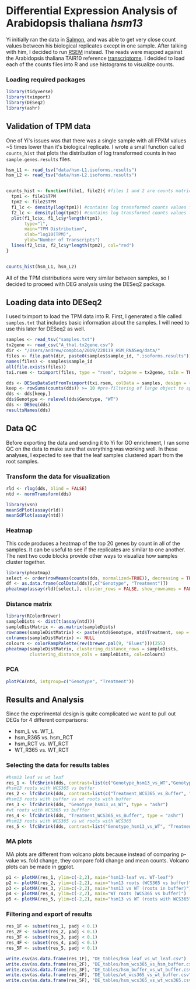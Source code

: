 Differential Expression Analysis of Arabidopsis thaliana *hsm13*
================

Yi initially ran the data in [Salmon](https://combine-lab.github.io/salmon/), and was able to get very close count values between his biological replicates except in one sample. After talking with him, I decided to run [RSEM](https://github.com/deweylab/RSEM) instead. The reads were mapped against the Arabidopsis thaliana TAIR10 reference [transcriptome](ftp://ftp.ensemblgenomes.org/pub/plants/release-42/fasta/arabidopsis_thaliana/). I decided to load each of the counts files into R and use histograms to visualize counts.

### Loading required packages

``` r
library(tidyverse)
library(tximport)
library(DESeq2)
library(ashr)
```

Validation of TPM data
----------------------

One of Yi's issues was that there was a single sample with all FPKM values ~5 times lower than it's biological replicate. I wrote a small function called `counts_hist` that plots the distribution of log transformed counts in two `sample.genes.results` files.

``` r
hsm_L1 <- read_tsv("data/hsm-L1.isoforms.results")
hsm_L2 <- read_tsv("data/hsm-L2.isoforms.results")


counts_hist <- function(file1, file2){ #files 1 and 2 are counts matrices that contain a column called "TPM"
  tpm1 <- file1$TPM
  tpm2 <- file2$TPM
  f1_lc <- density(log(tpm1)) #contains log transformed counts values for file1
  f2_lc <- density(log(tpm2)) #contains log transformed counts values for file2
  plot(f1_lc$x, f1_lc$y*length(tpm1),
       type="l",
       main="TPM Distribution",
       xlab="log10(TPM)",
       ylab="Number of Transcripts")
  lines(f2_lc$x, f2_lc$y*length(tpm2), col="red")
}


counts_hist(hsm_L1, hsm_L2)
```

All of the TPM distributions were very similar between samples, so I decided to proceed with DEG analysis using the DESeq2 package.

Loading data into DESeq2
------------------------

I used tximport to load the TPM data into R. First, I generated a file called `samples.txt` that includes basic information about the samples. I will need to use this later for DESeq2 as well.

``` r
samples <- read_tsv("samples.txt")
tx2gene <- read_csv("A_thal.tx2gene.csv")
dir <- "/Users/andrew/compbio/2019/220119_HSM_RNASeq/data/"
files <- file.path(dir, paste0(samples$sample_id, ".isoforms.results"))
names(files) <- samples$sample_id
all(file.exists(files))
txi.rsem <- tximport(files, type = "rsem", tx2gene = tx2gene, txIn = TRUE, txOut = FALSE)
```

``` r
dds <- DESeqDataSetFromTximport(txi.rsem, colData = samples, design = ~ Genotype + Treatment + Genotype:Treatment)
keep <- rowSums(counts(dds)) >= 10 #pre-filtering of large object to speed up DE analysis
dds <- dds[keep,]
dds$Genotype <- relevel(dds$Genotype, "WT")
dds <- DESeq(dds)
resultsNames(dds)
```

Data QC
-------

Before exporting the data and sending it to Yi for GO enrichment, I ran some QC on the data to make sure that everything was working well. In these analyses, I expected to see that the leaf samples clustered apart from the root samples.

### Transform the data for visualization

``` r
rld <- rlog(dds, blind = FALSE)
ntd <- normTransform(dds)

library(vsn)
meanSdPlot(assay(rld))
meanSdPlot(assay(ntd))
```

### Heatmap

This code produces a heatmap of the top 20 genes by count in all of the samples. It can be useful to see if the replicates are similar to one another. The next two code blocks provide other ways to visualize how samples cluster together.

``` r
library(pheatmap)
select <- order(rowMeans(counts(dds, normalized=TRUE)), decreasing = TRUE)[1:20]
df <- as.data.frame(colData(dds)[,c("Genotype", "Treatment")])
pheatmap(assay(rld)[select,], cluster_rows = FALSE, show_rownames = FALSE, cluster_cols = FALSE, annotation = df)
```

### Distance matrix

``` r
library(RColorBrewer)
sampleDists <- dist(t(assay(ntd)))
sampleDistMatrix <- as.matrix(sampleDists)
rownames(sampleDistMatrix) <- paste(ntd$Genotype, ntd$Treatment, sep = "_")
colnames(sampleDistMatrix) <- NULL
colours <- colorRampPalette(rev(brewer.pal(9, "Blues")))(255)
pheatmap(sampleDistMatrix, clustering_distance_rows = sampleDists,
         clustering_distance_cols = sampleDists, col=colours)
```

### PCA

``` r
plotPCA(ntd, intgroup=c("Genotype", "Treatment"))
```

Results and Analysis
--------------------

Since the experimental design is quite complicated we want to pull out DEGs for 4 different comparisons:

-   hsm\_L vs. WT\_L
-   hsm\_R365 vs. hsm\_RCT
-   hsm\_RCT vs. WT\_RCT
-   WT\_R365 vs. WT\_RCT

### Selecting the data for results tables

``` r
#hsm13 leaf vs wt leaf
res_1 <- lfcShrink(dds, contrast=list(c("Genotype_hsm13_vs_WT","Genotypehsm13.TreatmentLeaf")), type="ashr")
#hsm13 roots with WCS365 vs buffer
res_2 <- lfcShrink(dds, contrast=list(c("Treatment_WCS365_vs_Buffer", "Genotypehsm13.TreatmentWCS365")), type = "ashr")
#hsm13 roots with buffer vs wt roots with buffer
res_3 <- lfcShrink(dds, "Genotype_hsm13_vs_WT", type = "ashr")
#wt roots with WCS365 vs bufffer
res_4 <- lfcShrink(dds, "Treatment_WCS365_vs_Buffer", type = "ashr")
#hsm13 roots with WCS365 vs wt roots with WCS365
res_5 <- lfcShrink(dds, contrast=list("Genotype_hsm13_vs_WT", "Treatment_WCS365_vs_Buffer"), type="ashr")
```

### MA plots

MA plots are different from volcano plots because instead of comparing p-value vs. fold change, they compare fold change and mean counts. Volcano plots can be made in ggplot.

``` r
p1 <- plotMA(res_1, ylim=c(-2,2), main="hsm13-leaf vs. WT-leaf")
p2 <- plotMA(res_2, ylim=c(-2,2), main="hsm13 roots (WCS365 vs buffer)")
p3 <- plotMA(res_3, ylim=c(-2,2), main="hsm13 vs WT (roots in buffer)")
p4 <- plotMA(res_4, ylim=c(-2,2), main="WT roots (WCS365 vs buffer)")
p5 <- plotMA(res_5, ylim=c(-2,2), main="hsm13 vs WT (roots with WCS365")
```

### Filtering and export of results

``` r
res_1F <- subset(res_1, padj < 0.1)
res_2F <- subset(res_2, padj < 0.1)
res_3F <- subset(res_3, padj < 0.1)
res_4F <- subset(res_4, padj < 0.1)
res_5F <- subset(res_5, padj < 0.1)

write.csv(as.data.frame(res_1F), "DE_tables/hsm_leaf_vs_wt_leaf.csv")
write.csv(as.data.frame(res_2F), "DE_tables/hsm_wcs365_vs_hsm_buffer.csv")
write.csv(as.data.frame(res_3F), "DE_tables/hsm_buffer_vs_wt_buffer.csv")
write.csv(as.data.frame(res_4F), "DE_tables/wt_wcs365_vs_wt_buffer.csv")
write.csv(as.data.frame(res_5F), "DE_tables/hsm_wcs365_vs_wt_wcs365.csv")
```
